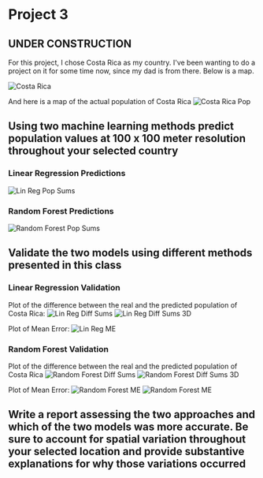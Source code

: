 # Project 3

## UNDER CONSTRUCTION

For this project, I chose Costa Rica as my country. I've been wanting to do a project on it for some time now, since my dad is from there. Below is a map.

![Costa Rica](https://raw.githubusercontent.com/pasolano/appml/main/data/project-3/images/costa-rica.png)

And here is a map of the actual population of Costa Rica
![Costa Rica Pop](https://raw.githubusercontent.com/pasolano/appml/main/data/project-3/images/pop.png)

## Using two machine learning methods predict population values at 100 x 100 meter resolution throughout your selected country

### Linear Regression Predictions

![Lin Reg Pop Sums](https://raw.githubusercontent.com/pasolano/appml/main/data/project-3/images/lin-reg-pop-sums.png)

### Random Forest Predictions

![Random Forest Pop Sums](https://raw.githubusercontent.com/pasolano/appml/main/data/project-3/images/rforest-pop-sums.png)

## Validate the two models using different methods presented in this class

### Linear Regression Validation

Plot of the difference between the real and the predicted population of Costa Rica:
![Lin Reg Diff Sums](https://raw.githubusercontent.com/pasolano/appml/main/data/project-3/images/lin-reg-diff-sums.png)
![Lin Reg Diff Sums 3D](https://raw.githubusercontent.com/pasolano/appml/main/data/project-3/images/lin-reg-diff-sums-3d.png)

Plot of Mean Error:
![Lin Reg ME](https://raw.githubusercontent.com/pasolano/appml/main/data/project-3/images/lin-reg-me.png)

### Random Forest Validation

Plot of the difference between the real and the predicted population of Costa Rica
![Random Forest Diff Sums](https://raw.githubusercontent.com/pasolano/appml/main/data/project-3/images/rforest-diff-sums.png)
![Random Forest Diff Sums 3D](https://raw.githubusercontent.com/pasolano/appml/main/data/project-3/images/rforest-diff-sums-3d.png)

Plot of Mean Error:
![Random Forest ME](https://raw.githubusercontent.com/pasolano/appml/main/data/project-3/images/rf-me.png)
![Random Forest ME](https://raw.githubusercontent.com/pasolano/appml/main/data/project-3/images/rf-me-3d.png)


## Write a report assessing the two approaches and which of the two models was more accurate. Be sure to account for spatial variation throughout your selected location and provide substantive explanations for why those variations occurred
